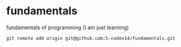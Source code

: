 # fundamentals
fundamentals of programming (I am just learning)
    


    git remote add origin git@github.com:S-codes14/fundamentals.git
